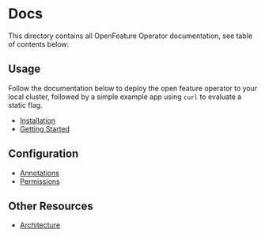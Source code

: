 # Docs

This directory contains all OpenFeature Operator documentation, see table of contents below:

## Usage

Follow the documentation below to deploy the open feature operator to your local cluster, followed by a simple example app using `curl` to evaluate a static flag.

- [Installation](./installation.md)
- [Getting Started](./getting_started.md)

## Configuration
- [Annotations](./annotations.md)
- [Permissions](./permissions.md)

## Other Resources
- [Architecture](./architecture.md)